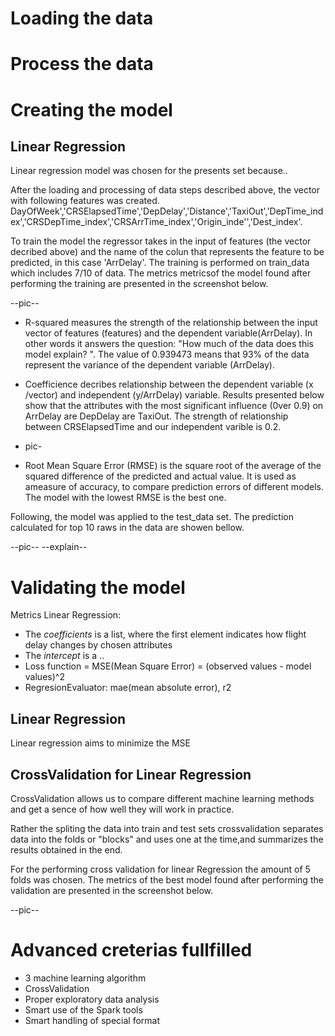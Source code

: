 # Loading the data

# Process the data

# Creating the model


## Linear Regression
Linear regression model was chosen for the presents set because..

After the loading and processing of data steps described above, the vector with following features was created. DayOfWeek','CRSElapsedTime','DepDelay','Distance','TaxiOut','DepTime_index','CRSDepTime_index','CRSArrTime_index','Origin_inde'','Dest_index'. 

To train the model the regressor takes in the input of features (the vector decribed above) and the name of the colun that represents the feature to be predicted, in this case 'ArrDelay'. The training is performed on train_data which includes 7/10 of data. The metrics metricsof the model found after performing the training are presented in the screenshot below.

--pic--

 - R-squared measures the strength of the relationship between the input vector of features (features) and the dependent variable(ArrDelay). In other words it answers the question: "How much of the data does this model explain? ". The value of 0.939473 means that 93% of the data represent the variance of the dependent variable (ArrDelay). 
 - Coefficience decribes relationship between the dependent variable (x /vector) and independent (y/ArrDelay) variable. Results presented below show that the attributes with the most significant influence (0ver 0.9) on ArrDelay are DepDelay are TaxiOut. The strength of relationship between CRSElapsedTime and our independent varible is 0.2. 

- pic- 


 - Root Mean Square Error (RMSE) is the square root of the average of the squared difference of the predicted and actual value. It is used as ameasure of accuracy, to compare prediction errors of different models. The model with the lowest RMSE is the best one.
 

Following, the model was applied to the test_data set. The prediction calculated for top 10 raws in the data are showen bellow.

--pic--
--explain--


# Validating the model

Metrics Linear Regression:
- The *coefficients* is a list, where the first element indicates how flight delay changes by chosen attributes
- The *intercept* is a ..
- Loss function = MSE(Mean Square Error) = (observed values - model values)^2
- RegresionEvaluator: mae(mean absolute error), r2 


## Linear Regression
Linear regression aims to minimize the MSE


## CrossValidation for Linear Regression
CrossValidation allows us to compare different machine learning methods and get a sence of how well they will work in practice. 

Rather the spliting the data into train and test sets crossvalidation separates data into the folds or "blocks" and uses one at the time,and summarizes the results obtained in the end. 

For the performing cross validation for linear Regression the amount of 5 folds was chosen. The metrics of the best model found after performing the validation are presented in the screenshot below.

--pic--



# Advanced creterias fullfilled
- 3 machine learning algorithm
- CrossValidation 
- Proper exploratory data analysis 
- Smart use of the Spark tools
- Smart handling of special format 
